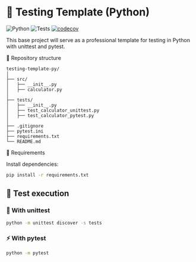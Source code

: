# 🧩 Testing Template (Python)

![Python](https://img.shields.io/badge/python-3.11-blue.svg)
![Tests](https://github.com/franciscoCabezasVega/unittest-y-pytest/actions/workflows/tests.yml/badge.svg)
[![codecov](https://codecov.io/github/franciscoCabezasVega/unittest-y-pytest/graph/badge.svg?token=JXR7YLKSWR)](https://codecov.io/github/franciscoCabezasVega/unittest-y-pytest)

This base project will serve as a professional template for testing in Python with unittest and pytest.

📁 Repository structure
```
testing-template-py/
│
├── src/
│   ├── __init__.py
│   ├── calculator.py
│
├── tests/
│   ├── __init__.py
│   ├── test_calculator_unittest.py
│   ├── test_calculator_pytest.py
│
├── .gitignore
├── pytest.ini
├── requirements.txt
└── README.md
```

🧰 Requirements

Install dependencies:

```bash
pip install -r requirements.txt
```

## 🧪 Test execution

### 🧠 With unittest
```bash
python -m unittest discover -s tests
```

### ⚡ With pytest
```bash
python -m pytest
```
